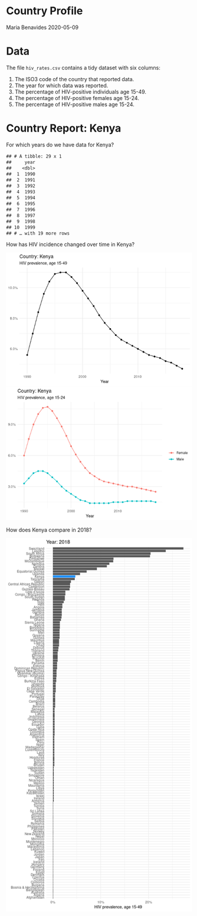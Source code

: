 Country Profile
================
Maria Benavides
2020-05-09

# Data

The file `hiv_rates.csv` contains a tidy dataset with six columns:

1.  The ISO3 code of the country that reported data.
2.  The year for which data was reported.
3.  The percentage of HIV-positive individuals age 15-49.
4.  The percentage of HIV-positive females age 15-24.
5.  The percentage of HIV-positive males age 15-24.

# Country Report: Kenya

For which years do we have data for Kenya?

    ## # A tibble: 29 x 1
    ##     year
    ##    <dbl>
    ##  1  1990
    ##  2  1991
    ##  3  1992
    ##  4  1993
    ##  5  1994
    ##  6  1995
    ##  7  1996
    ##  8  1997
    ##  9  1998
    ## 10  1999
    ## # … with 19 more rows

How has HIV incidence changed over time in
Kenya?

![](hiv-profile_files/figure-gfm/plot-1.png)<!-- -->![](hiv-profile_files/figure-gfm/plot-2.png)<!-- -->

How does Kenya compare in 2018?

![](hiv-profile_files/figure-gfm/plot2-1.png)<!-- -->
